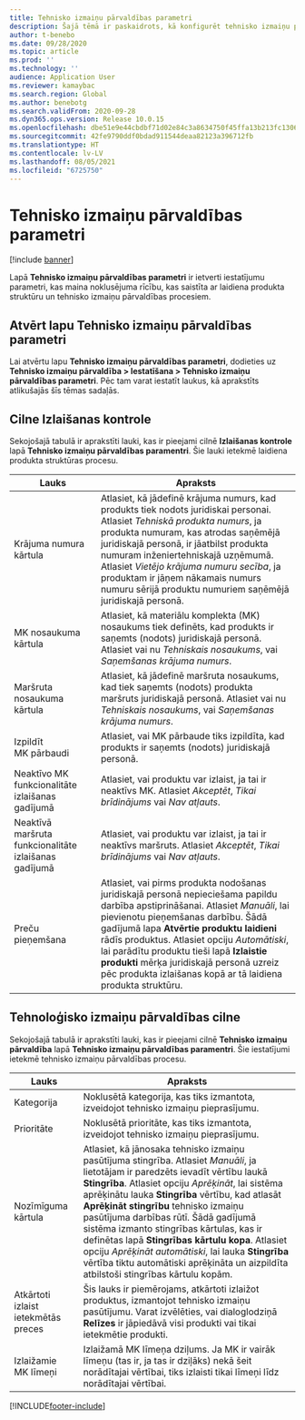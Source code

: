 ```yaml
---
title: Tehnisko izmaiņu pārvaldības parametri
description: Šajā tēmā ir paskaidrots, kā konfigurēt tehnisko izmaiņu pārvaldības funkcijas pakalpojumam Microsoft Dynamics 365 Supply Chain Management.
author: t-benebo
ms.date: 09/28/2020
ms.topic: article
ms.prod: ''
ms.technology: ''
audience: Application User
ms.reviewer: kamaybac
ms.search.region: Global
ms.author: benebotg
ms.search.validFrom: 2020-09-28
ms.dyn365.ops.version: Release 10.0.15
ms.openlocfilehash: dbe51e9e44cbdbf71d02e84c3a8634750f45ffa13b213fc1306a1047fb9e0b63
ms.sourcegitcommit: 42fe9790ddf0bdad911544deaa82123a396712fb
ms.translationtype: HT
ms.contentlocale: lv-LV
ms.lasthandoff: 08/05/2021
ms.locfileid: "6725750"
---
```

# <a name="engineering-change-management-parameters"></a>Tehnisko izmaiņu pārvaldības parametri

[!include [banner](../includes/banner.md)]

Lapā **Tehnisko izmaiņu pārvaldības parametri** ir ietverti iestatījumu parametri, kas maina noklusējuma rīcību, kas saistīta ar laidiena produkta struktūru un tehnisko izmaiņu pārvaldības procesiem.

## <a name="open-the-engineering-change-management-parameters-page"></a>Atvērt lapu Tehnisko izmaiņu pārvaldības parametri

Lai atvērtu lapu **Tehnisko izmaiņu pārvaldības parametri**, dodieties uz **Tehnisko izmaiņu pārvaldība \> Iestatīšana \> Tehnisko izmaiņu pārvaldības parametri**. Pēc tam varat iestatīt laukus, kā aprakstīts atlikušajās šīs tēmas sadaļās.

## <a name="release-control-tab"></a>Cilne Izlaišanas kontrole

Sekojošajā tabulā ir aprakstīti lauki, kas ir pieejami cilnē **Izlaišanas kontrole** lapā **Tehnisko izmaiņu pārvaldības paramentri**. Šie lauki ietekmē laidiena produkta struktūras procesu.

| Lauks | Apraksts |
|---|---|
| Krājuma numura kārtula | Atlasiet, kā jādefinē krājuma numurs, kad produkts tiek nodots juridiskai personai. Atlasiet *Tehniskā produkta numurs*, ja produkta numuram, kas atrodas saņēmējā juridiskajā personā, ir jāatbilst produkta numuram inženiertehniskajā uzņēmumā. Atlasiet *Vietējo krājuma numuru secība*, ja produktam ir jāņem nākamais numurs numuru sērijā produktu numuriem saņēmējā juridiskajā personā. |
| MK nosaukuma kārtula | Atlasiet, kā materiālu komplekta (MK) nosaukums tiek definēts, kad produkts ir saņemts (nodots) juridiskajā personā. Atlasiet vai nu *Tehniskais nosaukums*, vai *Saņemšanas krājuma numurs*. |
| Maršruta nosaukuma kārtula | Atlasiet, kā jādefinē maršruta nosaukums, kad tiek saņemts (nodots) produkta maršruts juridiskajā personā. Atlasiet vai nu *Tehniskais nosaukums*, vai *Saņemšanas krājuma numurs*. |
| Izpildīt MK pārbaudi | Atlasiet, vai MK pārbaude tiks izpildīta, kad produkts ir saņemts (nodots) juridiskajā personā. |
| Neaktīvo MK funkcionalitāte izlaišanas gadījumā | Atlasiet, vai produktu var izlaist, ja tai ir neaktīvs MK. Atlasiet *Akceptēt*, *Tikai brīdinājums* vai *Nav atļauts*. |
| Neaktīvā maršruta funkcionalitāte izlaišanas gadījumā | Atlasiet, vai produktu var izlaist, ja tai ir neaktīvs maršruts. Atlasiet *Akceptēt*, *Tikai brīdinājums* vai *Nav atļauts*.|
| Preču pieņemšana | Atlasiet, vai pirms produkta nodošanas juridiskajā personā nepieciešama papildu darbība apstiprināšanai. Atlasiet *Manuāli*, lai pievienotu pieņemšanas darbību. Šādā gadījumā lapa **Atvērtie produktu laidieni** rādīs produktus. Atlasiet opciju *Automātiski*, lai parādītu produktu tieši lapā **Izlaistie produkti** mērķa juridiskajā personā uzreiz pēc produkta izlaišanas kopā ar tā laidiena produkta struktūru. |

## <a name="engineering-change-management-tab"></a>Tehnoloģisko izmaiņu pārvaldības cilne

Sekojošajā tabulā ir aprakstīti lauki, kas ir pieejami cilnē **Tehnisko izmaiņu pārvaldība** lapā **Tehnisko izmaiņu pārvaldības paramentri**. Šie iestatījumi ietekmē tehnisko izmaiņu pārvaldības procesu.

| Lauks | Apraksts |
|---|---|
| Kategorija | Noklusētā kategorija, kas tiks izmantota, izveidojot tehnisko izmaiņu pieprasījumu. |
| Prioritāte | Noklusētā prioritāte, kas tiks izmantota, izveidojot tehnisko izmaiņu pieprasījumu. |
| Nozīmīguma kārtula | Atlasiet, kā jānosaka tehnisko izmaiņu pasūtījuma stingrība. Atlasiet *Manuāli*, ja lietotājam ir paredzēts ievadīt vērtību laukā **Stingrība**. Atlasiet opciju *Aprēķināt*, lai sistēma aprēķinātu lauka **Stingrība** vērtību, kad atlasāt **Aprēķināt stingrību** tehnisko izmaiņu pasūtījuma darbības rūtī. Šādā gadījumā sistēma izmanto stingrības kārtulas, kas ir definētas lapā **Stingrības kārtulu kopa**. Atlasiet opciju *Aprēķināt automātiski*, lai lauka **Stingrība** vērtība tiktu automātiski aprēķināta un aizpildīta atbilstoši stingrības kārtulu kopām. |
| Atkārtoti izlaist ietekmētās preces | Šis lauks ir piemērojams, atkārtoti izlaižot produktus, izmantojot tehnisko izmaiņu pasūtījumu. Varat izvēlēties, vai dialoglodziņā **Relīzes** ir jāpiedāvā visi produkti vai tikai ietekmētie produkti. |
| Izlaižamie MK līmeņi | Izlaižamā MK līmeņa dziļums. Ja MK ir vairāk līmeņu (tas ir, ja tas ir dziļāks) nekā šeit norādītajai vērtībai, tiks izlaisti tikai līmeņi līdz norādītajai vērtībai. |


[!INCLUDE[footer-include](../../includes/footer-banner.md)]
